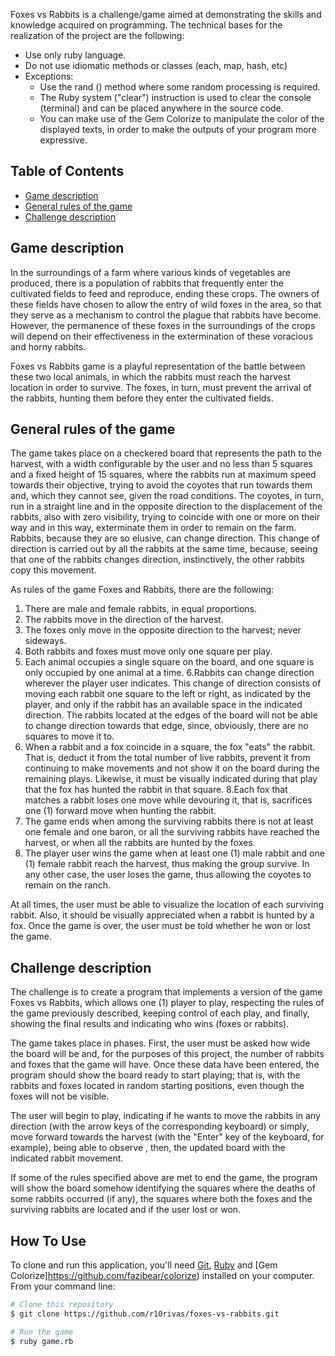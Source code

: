 Foxes vs Rabbits is a challenge/game aimed at demonstrating the skills and knowledge acquired on programming. The technical bases for the realization of the project are the following:

* Use only ruby language.
* Do not use idiomatic methods or classes (each, map, hash, etc)
* Exceptions:
  * Use the rand () method where some random processing is required.
  * The Ruby system ("clear") instruction is used to clear the console (terminal) and can be placed anywhere in the source code.
  * You can make use of the Gem Colorize to manipulate the color of the displayed texts, in order to make the outputs of your program more expressive.
  
## Table of Contents
- [Game description](#game-description)
- [General rules of the game](#general-rules-of-the-game)
- [Challenge description](#challenge-description)

## Game description
In the surroundings of a farm where various kinds of vegetables are produced, there is a population of rabbits that frequently enter the cultivated fields to feed and reproduce, ending these crops. The owners of these fields have chosen to allow the entry of wild foxes in the area, so that they serve as a mechanism to control the plague that rabbits have become. However, the permanence of these foxes in the surroundings of the crops will depend on their effectiveness in the extermination of these voracious and horny rabbits.

Foxes vs Rabbits game is a playful representation of the battle between these two local animals, in which the rabbits must reach the harvest location in order to survive. The foxes, in turn, must prevent the arrival of the rabbits, hunting them before they enter the cultivated fields.

## General rules of the game

The game takes place on a checkered board that represents the path to the harvest, with a width configurable by the user and no less than 5 squares and a fixed height of 15 squares, where the rabbits run at maximum speed towards their objective, trying to avoid the coyotes that run towards them and, which they cannot see, given the road conditions. The coyotes, in turn, run in a straight line and in the opposite direction to the displacement of the rabbits, also with zero visibility, trying to coincide with one or more on their way and in this way, exterminate them in order to remain on the farm. Rabbits, because they are so elusive, can change direction. This change of direction is carried out by all the rabbits at the same time, because, seeing that one of the rabbits changes direction, instinctively, the other rabbits copy this movement.

As rules of the game Foxes and Rabbits, there are the following:
1. There are male and female rabbits, in equal proportions.
2. The rabbits move in the direction of the harvest.
3. The foxes only move in the opposite direction to the harvest; never sideways.
4. Both rabbits and foxes must move only one square per play.
5. Each animal occupies a single square on the board, and one square is only occupied by one animal at a time.
6.Rabbits can change direction wherever the player user indicates. This change of direction consists of moving each rabbit one square to the left or right, as indicated by the player, and only if the rabbit has an available space in the indicated direction. The rabbits located at the edges of the board will not be able to change direction towards that edge, since, obviously, there are no squares to move it to.
7. When a rabbit and a fox coincide in a square, the fox "eats" the rabbit. That is, deduct it from the total number of live rabbits, prevent it from continuing to make movements and not show it on the board during the remaining plays. Likewise, it must be visually indicated during that play that the fox has hunted the rabbit in that square.
8.Each fox that matches a rabbit loses one move while devouring it, that is, sacrifices one (1) forward move when hunting the rabbit.
9. The game ends when among the surviving rabbits there is not at least one female and one baron, or all the surviving rabbits have reached the harvest, or when all the rabbits are hunted by the foxes.
10. The player user wins the game when at least one (1) male rabbit and one (1) female rabbit reach the harvest, thus making the group survive. In any other case, the user loses the game, thus allowing the coyotes to remain on the ranch.

At all times, the user must be able to visualize the location of each surviving rabbit. Also, it should be visually appreciated when a rabbit is hunted by a fox. Once the game is over, the user must be told whether he won or lost the game.

## Challenge description
The challenge is to create a program that implements a version of the game Foxes vs Rabbits, which allows one (1) player to play, respecting the rules of the game previously described, keeping control of each play, and finally, showing the final results and indicating who wins (foxes or rabbits).

The game takes place in phases. First, the user must be asked how wide the board will be and, for the purposes of this project, the number of rabbits and foxes that the game will have. Once these data have been entered, the program should show the board ready to start playing; that is, with the rabbits and foxes located in random starting positions, even though the foxes will not be visible.

The user will begin to play, indicating if he wants to move the rabbits in any direction (with the arrow keys of the corresponding keyboard) or simply, move forward towards the harvest (with the "Enter" key of the keyboard, for example), being able to observe , then, the updated board with the indicated rabbit movement.

If some of the rules specified above are met to end the game, the program will show the board somehow identifying the squares where the deaths of some rabbits occurred (if any), the squares where both the foxes and the surviving rabbits are located and if the user lost or won.


## How To Use
To clone and run this application, you'll need [Git](https://git-scm.com), [Ruby](https://www.ruby-lang.org/en/) and [Gem Colorize]https://github.com/fazibear/colorize) installed on your computer. From your command line:

```bash
# Clone this repository
$ git clone https://github.com/r10rivas/foxes-vs-rabbits.git

# Run the game
$ ruby game.rb
```